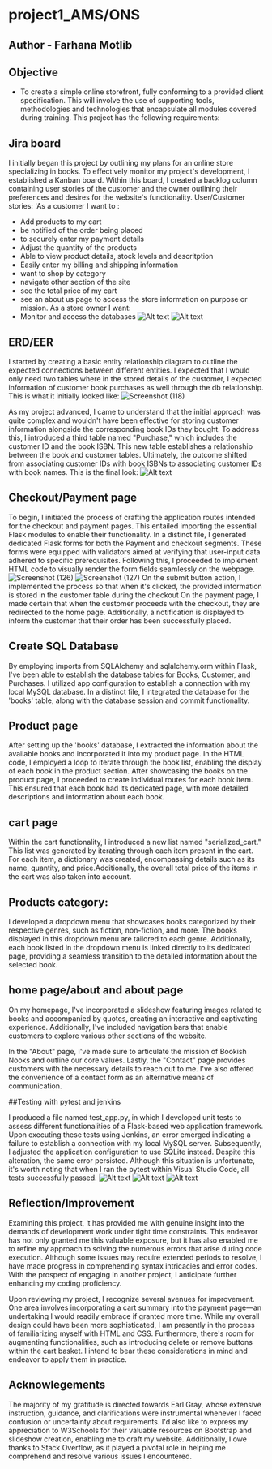 # 
# project1_AMS/ONS
## Author - Farhana Motlib

 ## Objective
 * To create a simple online storefront, fully conforming to a provided client specification. This will involve the use of supporting tools, methodologies and technologies that encapsulate all modules covered during training.
This project has the following requirements:


## Jira board
I initially began this project by outlining my plans for an online store specializing in books. To effectively monitor my project's development, I established a Kanban board. Within this board, I created a backlog column containing user stories of the customer and the owner outlining their preferences and desires for the website's functionality.
User/Customer stories:
'As a customer I want to :
* Add products to my cart
* be notified of the order being placed
* to securely enter my payment details
* Adjust the quantity of the products
* Able to view product details, stock levels and descritption 
* Easily enter my billing and shipping information
* want to shop by category
* navigate other section of the site
* see the total price of my cart
* see an about us page to access the store information on purpose or mission.
As a store owner I want:
* Monitor and access the databases 
![Alt text](<Screenshot (140).png>)
![Alt text](<Screenshot (139).png>)


## ERD/EER
I started by creating a basic entity relationship diagram to outline the expected connections between different entities. I expected that I would only need two tables where in the stored details of the customer, I expected information of customer book purchases as well through the db relationship. This is what it initially looked like:
![Screenshot (118)](https://github.com/Farhanam76/project1_AMS/assets/138291154/c572001e-cf5c-4860-a1d7-d2d804eed9ce)

As my project advanced, I came to understand that the initial approach was quite complex and wouldn't have been effective for storing customer information alongside the corresponding book IDs they bought. To address this, I introduced a third table named "Purchase," which includes the customer ID and the book ISBN. This new table establishes a relationship between the book and customer tables. Ultimately, the outcome shifted from associating customer IDs with book ISBNs to associating customer IDs with book names.
This is the final look:
![Alt text](<Screenshot (162).png>)

## Checkout/Payment page  
To begin, I initiated the process of crafting the application routes intended for the checkout and payment pages. This entailed importing the essential Flask modules to enable their functionality. In a distinct file, I generated dedicated Flask forms for both the Payment and checkout segments. These forms were equipped with validators aimed at verifying that user-input data adhered to specific prerequisites. Following this, I proceeded to implement HTML code to visually render the form fields seamlessly on the webpage.
![Screenshot (126)](https://github.com/Farhanam76/project1_AMS/assets/138291154/5baf9ecc-67fd-42fe-92eb-0fc20b6a66d8)
![Screenshot (127)](https://github.com/Farhanam76/project1_AMS/assets/138291154/041ae938-f0d7-42be-a576-7e5e630f3cff)
On the submit button action, I implemented the process so that when it's clicked, the provided information is stored in the customer table during the checkout 
On the payment page, I made certain that when the customer proceeds with the checkout, they are redirected to the home page. Additionally, a notification is displayed to inform the customer that their order has been successfully placed. 

## Create SQL Database

By employing imports from SQLAlchemy and sqlalchemy.orm within Flask, I've been able to establish the database tables for Books, Customer, and Purchases. I utilized app configuration to establish a connection with my local MySQL database. In a distinct file, I integrated the database for the 'books' table, along with the database session and commit functionality.

## Product page 
After setting up the 'books' database, I extracted the information about the available books and incorporated it into my product page. In the HTML code, I employed a loop to iterate through the book list, enabling the display of each book in the product section.  After showcasing the books on the product page, I proceeded to create individual routes for each book item. This ensured that each book had its dedicated page, with  more detailed descriptions and information about each book.

## cart page 
 Within the cart functionality, I introduced a new list named "serialized_cart." This list was generated by iterating through each item present in the cart. For each item, a dictionary was created, encompassing details such as its name, quantity, and price.Additionally, the overall total price of the items in the cart was also taken into account.

## Products category:
I developed a dropdown menu that showcases books categorized by their respective genres, such as fiction, non-fiction, and more. The books displayed in this dropdown menu are tailored to each genre. Additionally, each book listed in the dropdown menu is linked directly to its dedicated page, providing a seamless transition to the detailed information about the selected book.
## home page/about and about page
On my homepage, I've incorporated a slideshow featuring images related to books and accompanied by quotes, creating an interactive and captivating experience. Additionally, I've included navigation bars that enable customers to explore various other sections of the website.

In the "About" page, I've made sure to articulate the mission of Bookish Nooks and outline our core values. Lastly, the "Contact" page provides customers with the necessary details to reach out to me. I've also offered the convenience of a contact form as an alternative means of communication.

##Testing with pytest and jenkins

I produced a file named test_app.py, in which I developed unit tests to assess different functionalities of a Flask-based web application framework. Upon executing these tests using Jenkins, an error emerged indicating a failure to establish a connection with my local MySQL server. Subsequently, I adjusted the application configuration to use SQLite instead. Despite this alteration, the same error persisted. Although this situation is unfortunate, it's worth noting that when I ran the pytest within Visual Studio Code, all tests successfully passed.
![Alt text](<Screenshot (146).png>)
![Alt text](<Screenshot (147).png>)
![Alt text](<Screenshot (148).png>)

## Reflection/Improvement 
Examining this project, it has provided me with genuine insight into the demands of development work under tight time constraints. This endeavor has not only granted me this valuable exposure, but it has also enabled me to refine my approach to solving the numerous errors that arise during code execution. Although some issues may require extended periods to resolve, I have made progress in comprehending syntax intricacies and error codes. With the prospect of engaging in another project, I anticipate further enhancing my coding proficiency.

Upon reviewing my project, I recognize several avenues for improvement. One area involves incorporating a cart summary into the payment page—an undertaking I would readily embrace if granted more time. While my overall design could have been more sophisticated, I am presently in the process of familiarizing myself with HTML and CSS. Furthermore, there's room for augmenting functionalities, such as introducing delete or remove buttons within the cart basket. I intend to bear these considerations in mind and endeavor to apply them in practice.

## Acknowlegements
The majority of my gratitude is directed towards Earl Gray, whose extensive instruction, guidance, and clarifications were instrumental whenever I faced confusion or uncertainty about requirements. I'd also like to express my appreciation to W3Schools for their valuable resources on Bootstrap and slideshow creation, enabling me to craft my website. Additionally, I owe thanks to Stack Overflow, as it played a pivotal role in helping me comprehend and resolve various issues I encountered.
